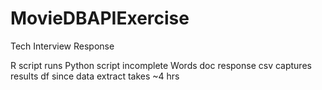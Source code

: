# MovieDBAPIExercise
Tech Interview Response

R script runs
Python script incomplete
Words doc response
csv captures results df since data extract takes ~4 hrs
